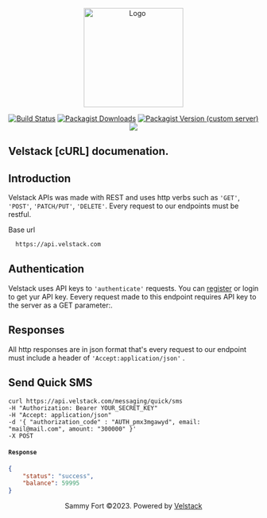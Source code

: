 <p align="center"><a href="https://mnotify.com" target="_blank"><img src="https://dashboard.velstack.com/public/assets/images/velstack/logo-white.png" width="200" alt="  Logo"></a></p>

<p align="center">
<a href="https://github.com/sammyfort/mNotify-laravel"><img src="https://img.shields.io/badge/%3C%2F%3E-Laravel%20-blue" alt="Build Status"></a>
<a href="https://packagist.org/packages/velstack/mnotify"><img alt="Packagist Downloads" src="https://img.shields.io/packagist/dt/velstack/mnotify?color=41aa5e&label=Installations"></a>
<a href="https://packagist.org/packages/velstack/mnotify"><img alt="Packagist Version (custom server)" src="https://img.shields.io/packagist/v/velstack/mnotify?label=Version"></a>
<a href="https://packagist.org/packages/velstack/mnotify"><img src="https://img.shields.io/github/license/sammyfort/mNotify-laravel"></a>

 

</p>
 

## Velstack [cURL] documenation.

## Introduction
Velstack APIs was made with REST and uses http verbs such as `'GET'`, `'POST'`, `'PATCH/PUT'`, `'DELETE'`. Every request to our endpoints must be restful.

Base url
```bash
  https://api.velstack.com
```

## Authentication

Velstack uses API keys to `'authenticate'` requests. You can [register](https://dashboard.velstack.com/) or login to get yur API key.
Eevery request made to this endpoint requires API key to the server as a GET parameter:.   

## Responses

All http responses are in json format that's every request to our endpoint must include a header of `'Accept:application/json'` .   

 
## Send Quick SMS

```curl
curl https://api.velstack.com/messaging/quick/sms
-H "Authorization: Bearer YOUR_SECRET_KEY"
-H "Accept: application/json"
-d '{ "authorization_code" : "AUTH_pmx3mgawyd", email: "mail@mail.com", amount: "300000" }'
-X POST

```
 
 
 
 

#### `Response`
```json
{
    "status": "success",
    "balance": 59995
}

```
 
  
<p align="center">
  Sammy Fort ©2023. Powered by <a href="https://velstack.com/">Velstack</a>
</p>
